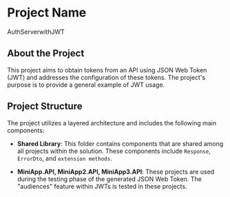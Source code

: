 # Project Name
AuthServerwithJWT

## About the Project
This project aims to obtain tokens from an API using JSON Web Token (JWT) and addresses the configuration of these tokens. The project's purpose is to provide a general example of JWT usage.

## Project Structure
The project utilizes a layered architecture and includes the following main components:

- **Shared Library**: This folder contains components that are shared among all projects within the solution. These components include `Response`, `ErrorDto`, and `extension methods`.

- **MiniApp.API, MiniApp2.API, MiniApp3.API**: These projects are used during the testing phase of the generated JSON Web Token. The "audiences" feature within JWTs is tested in these projects.

